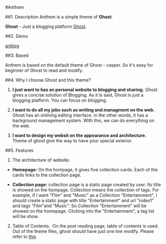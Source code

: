 #Anthem

##1. Description
Anthem is a simple theme of **Ghost**.

**Ghost** - Just a blogging platform [Ghost](https://ghost.org/). 

##2. Demo

[anblog](http://www.anmane.com)

##3. Based

Anthem is based on the default theme of Ghost - casper. So it's easy for beginner of Ghost to read and modify.

##4. Why I choose Ghost and this theme?

1. **I just want to has an personal website to blogging and sharing.** Ghost gives a concise solution of Blogging. As it is said, Ghost is just a blogging platform. You can focus on blogging.
 
2. **I want to do all my jobs such as writing and managment on the web.** Ghost has an onlining editing interface. in the other words, it has a background management system. With this, we can do everything on the web.

3. **I want to design my websit on the appearance and architecture.** Theme of ghost give the way to have your special exterior.

##5. Features

1. The architecture of website.

 * **Homepage:** On the hompage, it gives five collection cards. Each of the cards links to the collection page. 

 * **Collection page:** 
 collection page is a static page created by user. Its title is showed on the hompage. Collection means the collection of tags. For example, if I want "Film" and "Music" as a Collection "Entertainment", I should create a static page with title "Entertainment" and url "index1" and tags "Film"and "Music". So Collection "Entertainment" will be showed on the homepage. Clicking into the "Entertainment", a tag list will be show.

2. Table of Contents.
![]()
On the post reading page, table of contents is used. Out of the theme files, ghost should have just one line modify. Please refer to [this](https://github.com/netzzwerg/ghost-helper-toc)



